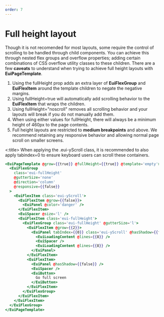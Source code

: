 ```yaml
---
order: 7
---
```


# Full height layout

<EuiText>
  Though it is not recomended for most layouts, some require the control of scrolling to be handled through child components. You can achieve this through nested flex groups and overflow properties; adding certain combinations of CSS overflow utility classes to these children. There are a few <strong>caveats</strong> to understand when trying to achieve full height layouts with <strong>EuiPageTemplate</strong>.

  <ol>
    <li>Using the <EuiCode>fullHeight</EuiCode> prop adds an extra layer of <strong>EuiFlexGroup</strong> and <strong>EuiFlexItem</strong> around the template children to negate the negative margins.</li>
    <li>Using <EuiCode>fullHeight=true</EuiCode> will automatically add scrolling behavior to the <strong>EuiFlexItem</strong> that wraps the children.</li>
    <li>Using <EuiCode>fullHeight="noscroll"</EuiCode> removes all scrolling behavior and your layouts will break if you do not manually add them.</li>
    <li>When using either values for <EuiCode>fullHeight</EuiCode>, there will always be a minimum height of <EuiCode>460px</EuiCode> to the page contents.</li>
    <li>Full height layouts are restricted to <strong>medium breakpoints</strong> and above. We recommend retaining any responsive behavior and allowing normal page scroll on smaller screens.</li>
  </ol>
</EuiText>
<EuiSpacer />
<EuiCallOut @iconType="accessibility" @color="warning">
  <:title>
   When applying the <EuiCode>.eui-yScroll</EuiCode> class, it is recommended to also apply <EuiCode>tabindex=0</EuiCode> to ensure keyboard users can scroll these containers.
  </:title>
</EuiCallOut>

```hbs template
<EuiPageTemplate @grow={{true}} @fullHeight={{true}} @template='empty'>
  <EuiFlexGroup
    class='eui-fullHeight'
    @gutterSize='none'
    @direction='column'
    @responsive={{false}}
  >
    <EuiFlexItem class='eui-yScroll'>
      <EuiFlexItem @grow={{false}}>
        <EuiPanel @color='danger' />
      </EuiFlexItem>
      <EuiSpacer @size='l' />
      <EuiFlexItem class='eui-fullHeight'>
        <EuiFlexGroup class='eui-fullHeight' @gutterSize='l'>
          <EuiFlexItem @grow={{2}}>
            <EuiPanel tabIndex={{0}} class='eui-yScroll' @hasShadow={{false}}>
              <EuiLoadingContent @lines={{8}} />
              <EuiSpacer />
              <EuiLoadingContent @lines={{8}} />
            </EuiPanel>
          </EuiFlexItem>
          <EuiFlexItem>
            <EuiPanel @hasShadow={{false}} />
            <EuiSpacer />
            <EuiButton>
              Go full screen
            </EuiButton>
          </EuiFlexItem>
        </EuiFlexGroup>
      </EuiFlexItem>
    </EuiFlexItem>
  </EuiFlexGroup>
</EuiPageTemplate>
```
